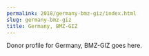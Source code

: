 ```yaml
---
permalink: 2018/germany-bmz-giz/index.html
slug: germany-bmz-giz
title: Germany, BMZ-GIZ
---
```


Donor profile for Germany, BMZ-GIZ goes here.
